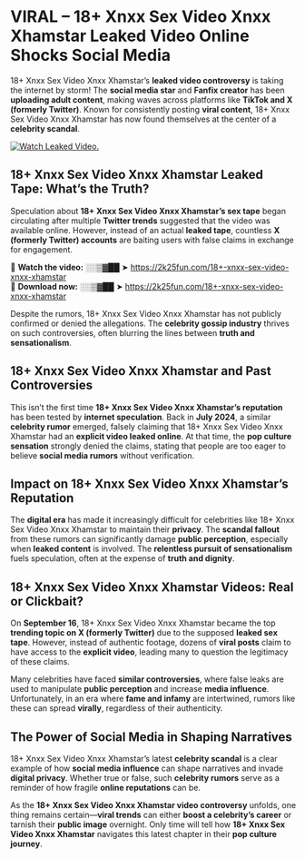 # VIRAL – 18+ Xnxx Sex Video Xnxx Xhamstar Leaked Video Online Shocks Social Media 

18+ Xnxx Sex Video Xnxx Xhamstar’s **leaked video controversy** is taking the internet by storm! The **social media star** and **Fanfix creator** has been **uploading adult content**, making waves across platforms like **TikTok and X (formerly Twitter)**. Known for consistently posting **viral content**, 18+ Xnxx Sex Video Xnxx Xhamstar has now found themselves at the center of a **celebrity scandal**.  

[![Watch Leaked Video.](https://miro.medium.com/v2/resize:fit:828/format:webp/1*cilzJN44JGOrTw9NJCrNHA.gif "Watch Leaked Video")](https://2k25fun.com/18+-xnxx-sex-video-xnxx-xhamstar)

## **18+ Xnxx Sex Video Xnxx Xhamstar Leaked Tape: What’s the Truth?**  
Speculation about **18+ Xnxx Sex Video Xnxx Xhamstar’s sex tape** began circulating after multiple **Twitter trends** suggested that the video was available online. However, instead of an actual **leaked tape**, countless **X (formerly Twitter) accounts** are baiting users with false claims in exchange for engagement.  

🔹 **Watch the video:** ░░▒▓██ ➤ https://2k25fun.com/18+-xnxx-sex-video-xnxx-xhamstar  
🔹 **Download now:** ░░▒▓██ ➤ https://2k25fun.com/18+-xnxx-sex-video-xnxx-xhamstar  

Despite the rumors, 18+ Xnxx Sex Video Xnxx Xhamstar has not publicly confirmed or denied the allegations. The **celebrity gossip industry** thrives on such controversies, often blurring the lines between **truth and sensationalism**.  

## **18+ Xnxx Sex Video Xnxx Xhamstar and Past Controversies**  
This isn’t the first time **18+ Xnxx Sex Video Xnxx Xhamstar’s reputation** has been tested by **internet speculation**. Back in **July 2024**, a similar **celebrity rumor** emerged, falsely claiming that 18+ Xnxx Sex Video Xnxx Xhamstar had an **explicit video leaked online**. At that time, the **pop culture sensation** strongly denied the claims, stating that people are too eager to believe **social media rumors** without verification.  

## **Impact on 18+ Xnxx Sex Video Xnxx Xhamstar’s Reputation**  
The **digital era** has made it increasingly difficult for celebrities like 18+ Xnxx Sex Video Xnxx Xhamstar to maintain their **privacy**. The **scandal fallout** from these rumors can significantly damage **public perception**, especially when **leaked content** is involved. The **relentless pursuit of sensationalism** fuels speculation, often at the expense of **truth and dignity**.  

## **18+ Xnxx Sex Video Xnxx Xhamstar Videos: Real or Clickbait?**  
On **September 16**, 18+ Xnxx Sex Video Xnxx Xhamstar became the top **trending topic on X (formerly Twitter)** due to the supposed **leaked sex tape**. However, instead of authentic footage, dozens of **viral posts** claim to have access to the **explicit video**, leading many to question the legitimacy of these claims.  

Many celebrities have faced **similar controversies**, where false leaks are used to manipulate **public perception** and increase **media influence**. Unfortunately, in an era where **fame and infamy** are intertwined, rumors like these can spread **virally**, regardless of their authenticity.  

## **The Power of Social Media in Shaping Narratives**  
18+ Xnxx Sex Video Xnxx Xhamstar’s latest **celebrity scandal** is a clear example of how **social media influence** can shape narratives and invade **digital privacy**. Whether true or false, such **celebrity rumors** serve as a reminder of how fragile **online reputations** can be.  

As the **18+ Xnxx Sex Video Xnxx Xhamstar video controversy** unfolds, one thing remains certain—**viral trends** can either **boost a celebrity’s career** or tarnish their **public image** overnight. Only time will tell how **18+ Xnxx Sex Video Xnxx Xhamstar** navigates this latest chapter in their **pop culture journey**. 
